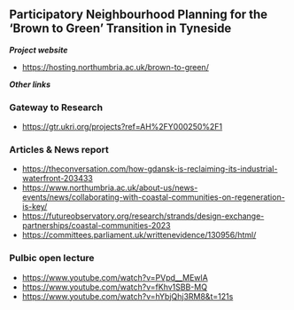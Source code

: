 ## Participatory Neighbourhood Planning for the ‘Brown to Green’ Transition in Tyneside

***Project website***
 * https://hosting.northumbria.ac.uk/brown-to-green/

***Other links***
### Gateway to Research
 * https://gtr.ukri.org/projects?ref=AH%2FY000250%2F1 <br />
### Articles & News report
 * https://theconversation.com/how-gdansk-is-reclaiming-its-industrial-waterfront-203433 <br />
 * https://www.northumbria.ac.uk/about-us/news-events/news/collaborating-with-coastal-communities-on-regeneration-is-key/ <br />
 * https://futureobservatory.org/research/strands/design-exchange-partnerships/coastal-communities-2023
 * https://committees.parliament.uk/writtenevidence/130956/html/
### Pulbic open lecture
 * https://www.youtube.com/watch?v=PVpd__MEwlA
 * https://www.youtube.com/watch?v=fKhv1SBB-MQ
 * https://www.youtube.com/watch?v=hYbjQhj3RM8&t=121s

